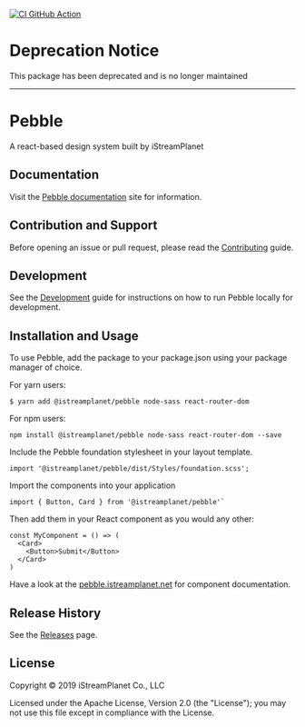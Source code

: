 [![CI GitHub Action](https://github.com/iStreamPlanet/pebble/workflows/CI/badge.svg)](https://github.com/iStreamPlanet/pebble/actions?query=workflow%3ACI)

# Deprecation Notice

This package has been deprecated and is no longer maintained

---

# Pebble

A react-based design system built by iStreamPlanet

## Documentation

Visit the [Pebble documentation](https://pebble.istreamplanet.net) site for information.

## Contribution and Support

Before opening an issue or pull request, please read the [Contributing](https://pebble.istreamplanet.net/#/Contributing) guide.

## Development

See the [Development](https://pebble.istreamplanet.net/#/Development) guide for instructions on how to run Pebble locally for development.

## Installation and Usage

To use Pebble, add the package to your package.json using your package manager of choice.

For yarn users:

```shell
$ yarn add @istreamplanet/pebble node-sass react-router-dom
```

For npm users:

```shell
npm install @istreamplanet/pebble node-sass react-router-dom --save
```

Include the Pebble foundation stylesheet in your layout template.

```shell
import '@istreamplanet/pebble/dist/Styles/foundation.scss';
```

Import the components into your application

```shell
import { Button, Card } from '@istreamplanet/pebble'`
```

Then add them in your React component as you would any other:

```shell
const MyComponent = () => (
  <Card>
    <Button>Submit</Button>
  </Card>
)
```

Have a look at the [pebble.istreamplanet.net](https://pebble.istreamplanet.net) for component documentation.

## Release History

See the [Releases](https://github.com/iStreamPlanet/pebble/releases) page.

## License

Copyright &copy; 2019 iStreamPlanet Co., LLC

Licensed under the Apache License, Version 2.0 (the "License"); you may not use this file except in compliance with the License.
